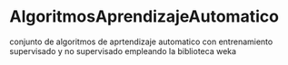 # AlgoritmosAprendizajeAutomatico
conjunto de algoritmos de aprtendizaje automatico con entrenamiento supervisado y no supervisado empleando la biblioteca weka
